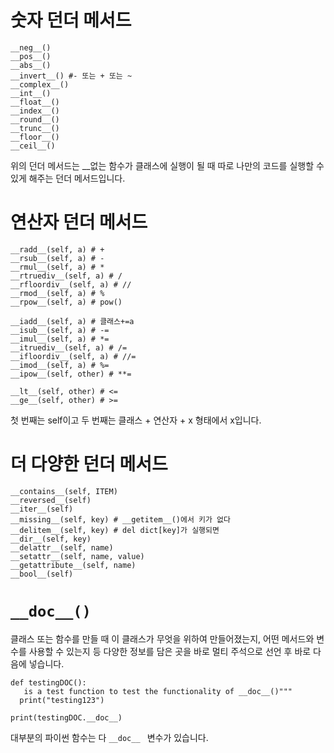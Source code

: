 # 숫자 던더 메서드

```
__neg__()
__pos__()
__abs__()
__invert__() #- 또는 + 또는 ~
__complex__()
__int__()
__float__()
__index__()
__round__()
__trunc__()
__floor__()
__ceil__()
```

위의 던더 메서드는 \_\_없는 함수가 클래스에 실행이 될 때 따로 나만의 코드를 실행할 수 있게 해주는 던더 메서드입니다.

# 연산자 던더 메서드

```
__radd__(self, a) # +
__rsub__(self, a) # -
__rmul__(self, a) # *
__rtruediv__(self, a) # /
__rfloordiv__(self, a) # //
__rmod__(self, a) # %
__rpow__(self, a) # pow()

__iadd__(self, a) # 클래스+=a
__isub__(self, a) # -=
__imul__(self, a) # *=
__itruediv__(self, a) # /=
__ifloordiv__(self, a) # //=
__imod__(self, a) # %=
__ipow__(self, other) # **=

__lt__(self, other) # <=
__ge__(self, other) # >=
```

첫 번째는 self이고 두 번째는 클래스 + 연산자 + x 형태에서 x입니다.

# 더 다양한 던더 메서드

```
__contains__(self, ITEM)
__reversed__(self)
__iter__(self)
__missing__(self, key) # __getitem__()에서 키가 없다
__delitem__(self, key) # del dict[key]가 실행되면
__dir__(self, key)
__delattr__(self, name)
__setattr__(self, name, value)
__getattribute__(self, name)
__bool__(self)
```

# `__doc__()`

클래스 또는 함수를 만들 때 이 클래스가 무엇을 위하여 만들어졌는지, 어떤 메서드와 변수를 사용할 수 있는지 등 다양한 정보를 담은 곳을 바로 멀티 주석으로 선언 후 바로 다음에 넣습니다.

```
def testingDOC():
   is a test function to test the functionality of __doc__()"""
  print("testing123")

print(testingDOC.__doc__)
```

대부분의 파이썬 함수는 다 `__doc__ ` 변수가 있습니다.

